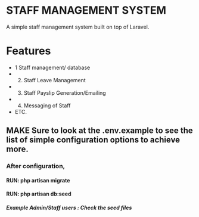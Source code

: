 # STAFF MANAGEMENT SYSTEM

A simple staff management system built on top of Laravel.

# Features

- 1 Staff management/ database
- 2. Staff Leave Management
- 3. Staff Payslip Generation/Emailing
- 4. Messaging of Staff
- ETC.

## MAKE Sure to look at the .env.example to see the list of simple configuration options to achieve more. 



### After configuration, 
#### RUN:  php artisan migrate
#### RUN:  php artisan db:seed

##### Example Admin/Staff users : Check the seed files


